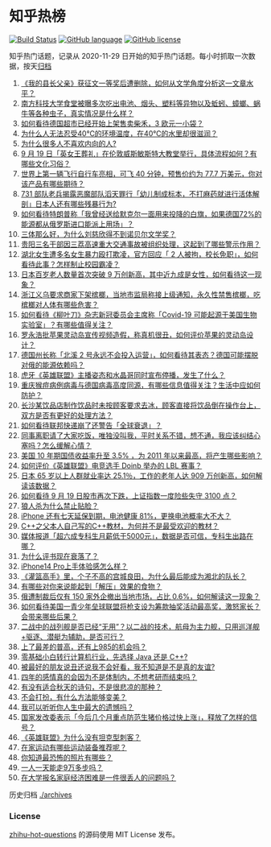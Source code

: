 # 知乎热榜
[![Build Status](https://github.com/ToWeLong/zhihu-hot-questions/workflows/CI/badge.svg)](https://github.com/ToWeLong/zhihu-hot-questions/actions)
[![GitHub language](https://img.shields.io/badge/language-golang-orange.svg)](https://golang.org/)
[![GitHub license](https://img.shields.io/github/license/ToWeLong/zhihu-hot-questions)](https://github.com/ToWeLong/zhihu-hot-questions/blob/main/LICENSE)

知乎热门话题，记录从 2020-11-29 日开始的知乎热门话题。每小时抓取一次数据，按天[归档](./archives)

<!-- BEGIN -->

1. [《我的县长父亲》获征文一等奖后遭删除，如何从文学角度分析这一文章水平？](https://www.zhihu.com/question/554365776)
1. [南方科技大学食堂被曝多次吃出电池、烟头、塑料等异物以及蚯蚓、蟑螂、蜗牛等各种虫子，真实情况是什么样？](https://www.zhihu.com/question/554163643)
1. [如何看待德国超市已经开始上架售卖柴禾，3 欧元一小袋？](https://www.zhihu.com/question/553972263)
1. [为什么人无法忍受40℃的环境温度，在40℃的水里却很滋润？](https://www.zhihu.com/question/67357858)
1. [为什么很多人不喜欢内向的人?](https://www.zhihu.com/question/263345051)
1. [9 月 19 日「英女王葬礼」在伦敦威斯敏斯特大教堂举行，具体流程如何？有哪些文化习俗？](https://www.zhihu.com/question/554342210)
1. [世界上第一辆飞行自行车亮相，可飞 40 分钟，预售价约为 77.7 万美元，你对该产品有哪些期待？](https://www.zhihu.com/question/554208054)
1. [731 部队老兵揭露恶魔部队滔天罪行「幼儿制成标本，不打麻药就进行活体解剖」日本人还有哪些残暴行为?](https://www.zhihu.com/question/554239479)
1. [如何看待特朗普称「我曾经送给默克尔一面用来投降的白旗，如果德国72%的能源都从俄罗斯进口能派上用场」？](https://www.zhihu.com/question/554312112)
1. [三体那么好，为什么刘慈欣得不到诺贝尔文学奖？](https://www.zhihu.com/question/554068601)
1. [贵阳三名干部因三荔高速重大交通事故被组织处理，这起到了哪些警示作用？](https://www.zhihu.com/question/554387184)
1. [湖北女生遭多名女生暴力殴打欺凌，官方回应「 2 人被拘，校长免职」，如何看待此事？怎样制止校园霸凌？](https://www.zhihu.com/question/553861981)
1. [日本百岁老人数量首次突破 9 万创新高，其中近九成是女性，如何看待这一现象？](https://www.zhihu.com/question/554318311)
1. [浙江义乌要求商家下架槟榔，当地市监局称接上级通知，永久性禁售槟榔，吃槟榔对人体有哪些危害？](https://www.zhihu.com/question/554405669)
1. [如何看待《柳叶刀》杂志新冠委员会主席称「Covid-19 可能起源于美国生物实验室」？有哪些值得关注？](https://www.zhihu.com/question/541154437)
1. [罗永浩批苹果灵动岛宣传视频造假，称真机很丑，如何评价苹果的灵动岛设计？](https://www.zhihu.com/question/554369068)
1. [德国州长称「北溪 2 号永远不会投入运营」，如何看待其表态？德国可能摆脱对俄的能源依赖吗？](https://www.zhihu.com/question/554392897)
1. [虎牙《英雄联盟》主播姿态和水晶哥同时宣布停播，发生了什么？](https://www.zhihu.com/question/552036859)
1. [重庆猴痘病例病毒与德国病毒高度同源，有哪些信息值得关注？生活中应如何防护？](https://www.zhihu.com/question/554352414)
1. [长沙某饮品店制作饮品时未按顾客要求去冰，顾客直接将饮品倒在操作台上，双方是否有更好的处理方法？](https://www.zhihu.com/question/554326875)
1. [如何看待联邦快递崩了还警告「全球衰退」？](https://www.zhihu.com/question/554251604)
1. [同事离职请了大家吃饭，唯独没叫我，平时关系不错，想不通，我应该纠结心塞吗？怎么缓解心情？](https://www.zhihu.com/question/539307553)
1. [美国 10 年期国债收益率升至 3.5% ，为 2011 年以来最高，将产生哪些影响？](https://www.zhihu.com/question/554393533)
1. [如何评价《英雄联盟》电竞选手 Doinb 举办的 LBL 赛事？](https://www.zhihu.com/question/553960226)
1. [日本 65 岁以上人群就业率达 25.1％，工作的老年人达 909 万创新高，如何解读该数据？](https://www.zhihu.com/question/554335192)
1. [如何看待 9 月 19 日股市再次下跌，上证指数一度险些失守 3100 点？](https://www.zhihu.com/question/554358919)
1. [狼人杀为什么禁止贴脸？](https://www.zhihu.com/question/462970840)
1. [iPhone 还有七天延保到期，电池健康 81%，更换电池概率大不大？](https://www.zhihu.com/question/457837795)
1. [C++之父本人自己写的C++教材，为何并不是最受欢迎的教材？](https://www.zhihu.com/question/550407460)
1. [媒体报道「超六成专科生月薪低于5000元」，数据是否可信，专科生出路在哪？](https://www.zhihu.com/question/553773938)
1. [为什么评书现在衰落了？](https://www.zhihu.com/question/431442533)
1. [iPhone14 Pro上手体验感怎么样？](https://www.zhihu.com/question/548066047)
1. [《灌篮高手》里，个子不高的宫城良田，为什么最后能成为湘北的队长？](https://www.zhihu.com/question/534096885)
1. [有哪些对你来说能起到「解压」效果的食物？](https://www.zhihu.com/question/554336426)
1. [俄遭制裁后仅有 150 家外企撤出当地市场，占比 0.6%，如何解读这一现象？](https://www.zhihu.com/question/554348630)
1. [如何看待美国一青少年垒球联盟将枪支设为筹款抽奖活动最高奖，激怒家长？会带来哪些后果？](https://www.zhihu.com/question/554215739)
1. [二战中的战列舰是否已经“无用”？以二战的技术，航母为主力舰，只用巡洋舰+驱逐、潜艇为辅助，是否可行？](https://www.zhihu.com/question/554015225)
1. [上了最差的普高，还有上985的机会吗？](https://www.zhihu.com/question/554293773)
1. [零基础小白转行计算机行业，先选择 Java 还是 C++?](https://www.zhihu.com/question/552600495)
1. [被最好的朋友说丑还说我不会好看，我不知道是不是真的友谊?](https://www.zhihu.com/question/554395268)
1. [四年的感情真的会因为不是体制内，不想考研而结束吗？](https://www.zhihu.com/question/550598713)
1. [有没有适合秋天的诗句，不是很悲凉的那种？](https://www.zhihu.com/question/484016600)
1. [不会打扮，有什么方法能够变美？](https://www.zhihu.com/question/471700905)
1. [我可以听听你人生中最大的遗憾吗？](https://www.zhihu.com/question/554016300)
1. [国家发改委表示「今后几个月重点防范生猪价格过快上涨」，释放了怎样的信号？](https://www.zhihu.com/question/554333715)
1. [《英雄联盟》为什么没有坦克型刺客？](https://www.zhihu.com/question/553985220)
1. [在家运动有哪些运动装备推荐呢？](https://www.zhihu.com/question/553735762)
1. [你知道最恐怖的照片有哪些？](https://www.zhihu.com/question/343606397)
1. [一人一天能走9万多步吗？](https://www.zhihu.com/question/328957067)
1. [在大学报名家庭经济困难是一件很丢人的问题吗？](https://www.zhihu.com/question/553599475)

<!-- END -->

历史归档 [./archives](./archives)


### License
[zhihu-hot-questions](https://github.com/towelong/zhihu-hot-questions) 的源码使用 MIT License 发布。